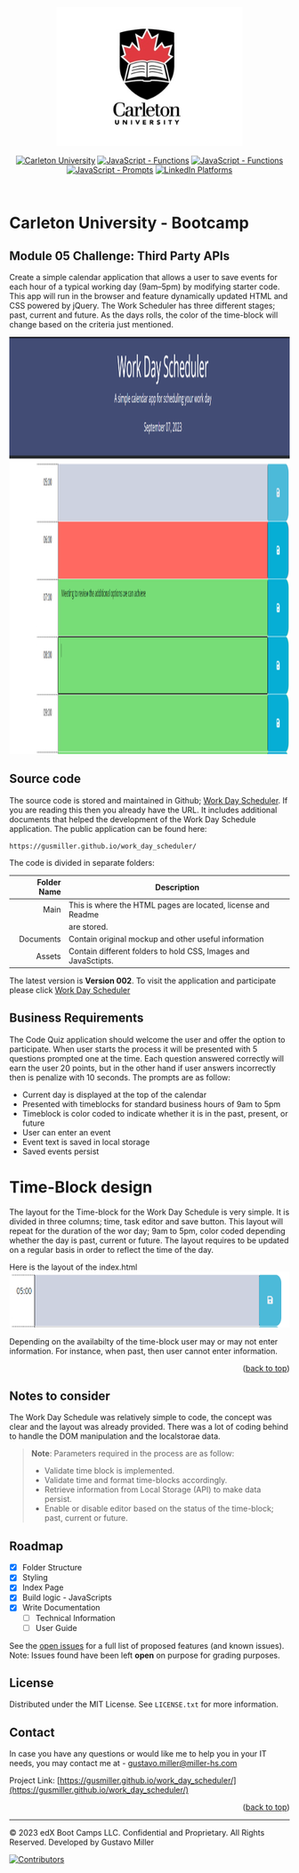 <!-- Improved compatibility of back to top link: See: https://github.com/othneildrew/Best-README-Template/pull/73 -->
<a id="readme-top" name="readme-top"></a>


<p align="center">
    <img src="./assets/images/carleton-u-logo.jpg" height="250">
</p>

<p align="center">
    <a href="https://bootcamp.carleton.ca/">
        <img alt="Carleton University" src="https://img.shields.io/static/v1.svg?label=bootcamp&message=Carleton&color=blue" /></a>
    <a href="" >
        <img alt="JavaScript - Functions" src="https://img.shields.io/static/v1.svg?label=JavaScripts&message=functions&color=red" /></a>
    <a href="" >
        <img alt="JavaScript - Functions" src="https://img.shields.io/static/v1.svg?label=JavaScripts&message=arrays&color=yellow" /></a>
    <a href="" >
        <img alt="JavaScript - Prompts" src="https://img.shields.io/static/v1.svg?label=deployment&message=production&color=green" /></a>
    <a href="https://www.linkedin.com/in/gustavo-miller-42188481/">
        <img alt="LinkedIn Platforms" src="https://img.shields.io/static/v1.svg?label=linkedIn&message=linkedin&color=blue" />
    </a>
</p>
<br/>

# Carleton University - Bootcamp

## Module 05 Challenge: Third Party APIs

Create a simple calendar application that allows a user to save events for each hour of a typical working day (9am&ndash;5pm) by modifying starter code. This app will run in the browser and feature dynamically updated HTML and CSS powered by jQuery. The Work Scheduler has three different stages; past, current and future. As the days rolls, the color of the time-block will change based on the criteria just mentioned.

<img src="./assets/images/IMG001.png" height="750">

<!-- Source Section -->

## Source code

The source code is stored and maintained in Github; [Work Day Scheduler](https://github.com/gusmiller/work_day_scheduler). If you are reading this then you already have the URL. It includes additional documents that helped the development of the Work Day Schedule application. The public application can be found here:

```
https://gusmiller.github.io/work_day_scheduler/
```

The code is divided in separate folders:

| Folder Name | Description                                                    |
| ----------: | -------------------------------------------------------------- |
|        Main | This is where the HTML pages are located, license and Readme   |
|             | are stored.                                                    |
|   Documents | Contain original mockup and other useful information           |
|      Assets | Contain different folders to hold CSS, Images and JavaSctipts. |

The latest version is <strong>Version 002</strong>. To visit the application and participate please click <a href="https://gusmiller.github.io/work_day_scheduler/">Work Day Scheduler</a>

<!-- Business Requirements Section -->

## Business Requirements

The Code Quiz application should welcome the user and offer the option to participate. When user starts the process it will be presented with 5 questions prompted one at the time. Each question answered correctly will earn the user 20 points, but in the other hand if user answers incorrectly then is penalize with 10 seconds. The prompts are as follow:

<ul>
    <li>Current day is displayed at the top of the calendar</li>
    <li>Presented with timeblocks for standard business hours of 9am to 5pm</li>
    <li>Timeblock is color coded to indicate whether it is in the past, present, or future</li>
    <li>User can enter an event</li>
    <li>Event text is saved in local storage</li>
    <li>Saved events persist</li>
</ul>

# Time-Block design

The layout for the Time-block for the Work Day Schedule is very simple. It is divided in three columns; time, task editor and save button. This layout will repeat for the duration of the wor day; 9am to 5pm, color coded depending whether the day is past, current or future. The layout requires to be updated on a regular basis in order to reflect the time of the day.

Here is the layout of the index.html<br/>
<img src="./assets/images/IMG002.png" height="100">

Depending on the availabilty of the time-block user may or may not enter information. For instance, when past, then user cannot enter information.

<p align="right">(<a href="#readme-top">back to top</a>)</p>

<!-- Notes Section -->

## Notes to consider

The Work Day Schedule was relatively simple to code, the concept was clear and the layout was already provided. There was a lot of coding behind to handle the DOM manipulation and the localstorae data. 

> **Note**: Parameters required in the process are as follow:
>
> - Validate time block is implemented.
> - Validate time and format time-blocks accordingly.
> - Retrieve information from Local Storage (API) to make data persist.
> - Enable or disable editor based on the status of the time-block; past, current or future.

<!-- LICENSE Section -->

## Roadmap

- [x] Folder Structure
- [x] Styling
- [x] Index Page
- [x] Build logic - JavaScripts
- [x] Write Documentation
  - [ ] Technical Information
  - [ ] User Guide

See the [open issues](https://github.com/gusmiller/work_day_scheduler/issues) for a full list of proposed features (and known issues). Note: Issues found have been left <strong>open</strong> on purpose for grading purposes.

## License

Distributed under the MIT License. See `LICENSE.txt` for more information.

<!-- CONTACT Section -->

## Contact

In case you have any questions or would like me to help you in your IT needs, you may contact me at - gustavo.miller@miller-hs.com

Project Link: [https://gusmiller.github.io/work_day_scheduler/](https://gusmiller.github.io/work_day_scheduler/)

<p align="right">(<a href="#readme-top">back to top</a>)</p>

---
© 2023 edX Boot Camps LLC. Confidential and Proprietary. All Rights Reserved. Developed by Gustavo Miller

[![Contributors][contributors-shield]][contributors-url]

<!-- MARKDOWN LINKS & IMAGES -->
<!-- https://www.markdownguide.org/basic-syntax/#reference-style-links -->
[contributors-shield]: https://img.shields.io/github/contributors/othneildrew/Best-README-Template.svg?style=for-the-badge
[contributors-url]: https://github.com/othneildrew/Best-README-Template/graphs/contributors
